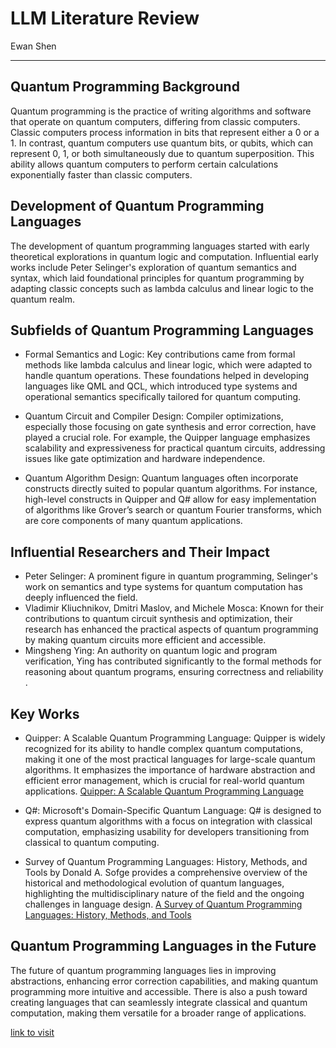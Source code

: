 # LLM Literature Review

Ewan Shen

---

## Quantum Programming Background
Quantum programming is the practice of writing algorithms and software that operate on quantum computers, differing from classic computers. Classic computers process information in bits that represent either a 0 or a 1. In contrast, quantum computers use quantum bits, or qubits, which can represent 0, 1, or both simultaneously due to quantum superposition. This ability allows quantum computers to perform certain calculations exponentially faster than classic computers.

## Development of Quantum Programming Languages
The development of quantum programming languages started with early theoretical explorations in quantum logic and computation. Influential early works include Peter Selinger's exploration of quantum semantics and syntax, which laid foundational principles for quantum programming by adapting classic concepts such as lambda calculus and linear logic to the quantum realm.

## Subfields of Quantum Programming Languages
* Formal Semantics and Logic: Key contributions came from formal methods like lambda calculus and linear logic, which were adapted to handle quantum operations. These foundations helped in developing languages like QML and QCL, which introduced type systems and operational semantics specifically tailored for quantum computing.

* Quantum Circuit and Compiler Design: Compiler optimizations, especially those focusing on gate synthesis and error correction, have played a crucial role. For example, the Quipper language emphasizes scalability and expressiveness for practical quantum circuits, addressing issues like gate optimization and hardware independence​.

* Quantum Algorithm Design: Quantum languages often incorporate constructs directly suited to popular quantum algorithms. For instance, high-level constructs in Quipper and Q# allow for easy implementation of algorithms like Grover’s search or quantum Fourier transforms, which are core components of many quantum applications.

## Influential Researchers and Their Impact
* Peter Selinger: A prominent figure in quantum programming, Selinger's work on semantics and type systems for quantum computation has deeply influenced the field.
* Vladimir Kliuchnikov, Dmitri Maslov, and Michele Mosca: Known for their contributions to quantum circuit synthesis and optimization, their research has enhanced the practical aspects of quantum programming by making quantum circuits more efficient and accessible​.
* Mingsheng Ying: An authority on quantum logic and program verification, Ying has contributed significantly to the formal methods for reasoning about quantum programs, ensuring correctness and reliability​.

## Key Works
* Quipper: A Scalable Quantum Programming Language: Quipper is widely recognized for its ability to handle complex quantum computations, making it one of the most practical languages for large-scale quantum algorithms. It emphasizes the importance of hardware abstraction and efficient error management, which is crucial for real-world quantum applications​.
[Quipper: A Scalable Quantum Programming Language](https://ar5iv.labs.arxiv.org/html/1304.3390)

* Q#: Microsoft's Domain-Specific Quantum Language: Q# is designed to express quantum algorithms with a focus on integration with classical computation, emphasizing usability for developers transitioning from classical to quantum computing.

* Survey of Quantum Programming Languages: History, Methods, and Tools by Donald A. Sofge provides a comprehensive overview of the historical and methodological evolution of quantum languages, highlighting the multidisciplinary nature of the field and the ongoing challenges in language design​. [A Survey of Quantum Programming Languages: History, Methods, and Tools](https://arxiv.org/abs/0804.1118)

## Quantum Programming Languages in the Future
The future of quantum programming languages lies in improving abstractions, enhancing error correction capabilities, and making quantum programming more intuitive and accessible. There is also a push toward creating languages that can seamlessly integrate classical and quantum computation, making them versatile for a broader range of applications.

[link to visit](7657657rhgccvm)

